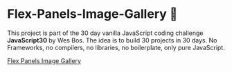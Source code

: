 # Flex-Panels-Image-Gallery :city_sunrise:

This project is part of the 30 day vanilla JavaScript coding challenge **JavaScript30** by Wes Bos.
The idea is to build 30 projects in 30 days. No Frameworks, no compilers, no libraries, no boilerplate, only pure JavaScript.

[Flex Panels Image Gallery](https://rofrtd.github.io/flex-panels-image-gallery) 